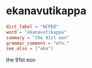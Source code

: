 # ekanavutikappa

``` toml
dict_label = "NCPED"
word = "ekanavutikappa"
summary = "the 91st eon"
grammar_comment = "mfn."
see_also = ["eka"]
```

the 91st eon

